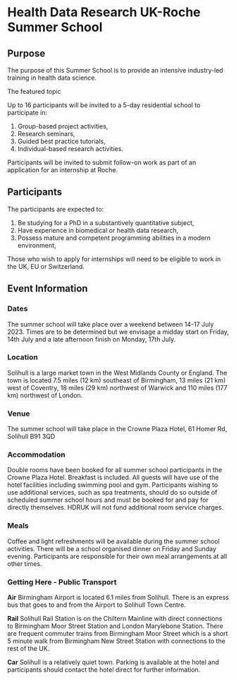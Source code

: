 # Health Data Research UK-Roche Summer School 

## Purpose

The purpose of this Summer School is to provide an intensive industry-led training in health data science. 

The featured topic 

Up to 16 participants will be invited to a 5-day residential school to participate in:

1. Group-based project activities,
2. Research seminars,
3. Guided best practice tutorials,
4. Individual-based research activities.

Participants will be invited to submit follow-on work as part of an application for an internship at Roche.

## Participants

The participants are expected to:
1. Be studying for a PhD in a substantively quantitative subject,
2. Have experience in biomedical or health data research,
3. Possess mature and competent programming abilities in a modern environment,

Those who wish to apply for internships will need to be eligible to work in the UK, EU or Switzerland.

## Event Information

### Dates

The summer school will take place over a weekend between 14-17 July 2023. Times are to be determined but we envisage a midday start on Friday, 14th July and a late afternoon finish on Monday, 17th July.

### Location

Solihull is a large market town in the West Midlands County or England. The town is located 7.5 miles (12 km) southeast of Birmingham, 13 miles (21 km) west of Coventry, 18 miles (29 km) northwest of Warwick and 110 miles (177 km) northwest of London.

### Venue

The summer school will take place in the Crowne Plaza Hotel, 61 Homer Rd, Solihull B91 3QD

### Accommodation

Double rooms have been booked for all summer school participants in the Crowne Plaza Hotel. Breakfast is included. All guests will have use of the hotel facilities including swimming pool and gym. Participants wishing to use additional services, such as spa treatments, should do so outside of scheduled summer school hours and must be booked for and pay for directly themselves. HDRUK will not fund additional room service charges.

### Meals

Coffee and light refreshments will be available during the summer school activities. There will be a school organised dinner on Friday and Sunday evening. Participants are responsible for their own meal arrangements at all other times.

### Getting Here - Public Transport 

**Air** Birmingham Airport is located 6.1 miles from Solihull. There is an express bus that goes to and from the Airport to Solihull Town Centre.

**Rail** Solihull Rail Station is on the Chiltern Mainline with direct connections to Birmingham Moor Street Station and London Marylebone Station. There are frequent commuter trains from Birmingham Moor Street which is a short 5 minute walk from Birmingham New Street Station with connections to the rest of the UK.

**Car** Solihull is a relatively quiet town. Parking is available at the hotel and participants should contact the hotel direct for further information.









